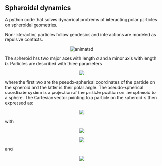 ## Spheroidal dynamics
A python code that solves dynamical problems of interacting polar particles on spheroidal geometries. 

Non-interacting particles follow geodesics and interactions are modeled as repulsive contacts. 

<p align="center">
  <img src="animation/dyn_anim.gif" alt="animated" />
</p>

The spheroid has two major axes with length *a* and a minor axis with length *b*. Particles are described with three parameters 

<p align="center">
<img src="https://render.githubusercontent.com/render/math?math=r = \phi, \theta, \psi,">
</p>

where the first two are the pseudo-spherical coordinates of the particle on the spheroid and the latter is their polar angle. The pseudo-spherical coordinate system is a projection of the particle position on the spheroid to a sphere. The Cartesian vector pointing to a particle on the spheroid is then expressed as:


<p align="center">
<img src="https://render.githubusercontent.com/render/math?math=r = L(\eta) \left( \sin \eta \cos \phi, \sin \eta \sin \phi, \cos \eta \right)^T">
</p>

with

<p align="center">
<img src="https://render.githubusercontent.com/render/math?math=\sin(\eta) = \frac{a \sin \theta}{\sqrt{a^2 \sin^2\theta+b^2\cos^2\theta}},">
</p>

<p align="center">
<img src="https://render.githubusercontent.com/render/math?math=\cos(\eta) = \frac{b \cos \theta}{\sqrt{a^2 \sin^2\theta+b^2\cos^2\theta}},">
</p>

and

<p align="center">
<img src="https://render.githubusercontent.com/render/math?math=L(\eta) = \frac{ab}{\sqrt{a^2 \cos^2\eta+b^2\sin^2\eta}}.">
</p>
